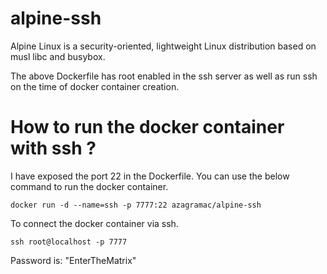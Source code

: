 # alpine-ssh

Alpine Linux is a security-oriented, lightweight Linux distribution based on musl libc and busybox.

The above Dockerfile has root enabled in the ssh server as well as run ssh on the time of docker 
container creation.

# How to run the docker container with ssh ?

I have exposed the port 22 in the Dockerfile. You can use the below command to run the docker container.
```
docker run -d --name=ssh -p 7777:22 azagramac/alpine-ssh
```

To connect the docker container via ssh.
```
ssh root@localhost -p 7777
```
Password is: "EnterTheMatrix"

